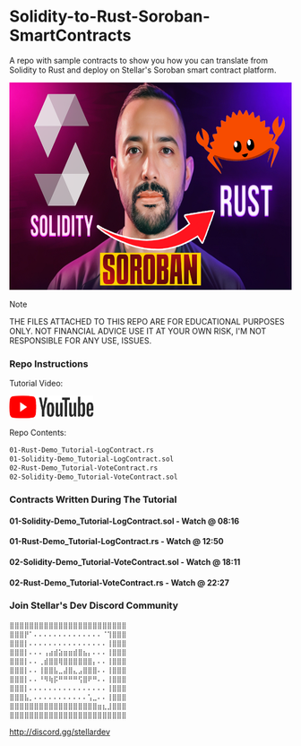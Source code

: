 # Solidity-to-Rust-Soroban-SmartContracts
A repo with sample contracts to show you how you can translate from Solidity to Rust and deploy on Stellar's Soroban smart contract platform.

<img src="https://raw.githubusercontent.com/net2devcrypto/misc/main/IMG_7310.PNG" width="650" height="370">

> [!NOTE]  
> THE FILES ATTACHED TO THIS REPO ARE FOR EDUCATIONAL PURPOSES ONLY.
> NOT FINANCIAL ADVICE
> USE IT AT YOUR OWN RISK, I'M NOT RESPONSIBLE FOR ANY USE, ISSUES.

<h3>Repo Instructions</h3>

Tutorial Video:

<a href="https://youtu.be/1YttXux6yVY" target="_blank"><img src="https://github.com/net2devcrypto/misc/blob/main/ytlogo2.png" width="150" height="40"></a>

Repo Contents:

```shell
01-Rust-Demo_Tutorial-LogContract.rs
01-Solidity-Demo_Tutorial-LogContract.sol
02-Rust-Demo_Tutorial-VoteContract.rs
02-Solidity-Demo_Tutorial-VoteContract.sol
```

<h3>Contracts Written During The Tutorial</h3>

<h4>01-Solidity-Demo_Tutorial-LogContract.sol -  Watch @ 08:16</h4>

<h4>01-Rust-Demo_Tutorial-LogContract.rs -  Watch @ 12:50</h4>

<h4>02-Solidity-Demo_Tutorial-VoteContract.sol -  Watch @ 18:11</h4>

<h4>02-Rust-Demo_Tutorial-VoteContract.rs -  Watch @ 22:27</h4>


<h3>Join Stellar's Dev Discord Community</h3>

```shell
⣿⣿⣿⣿⣿⣿⣿⣿⣿⣿⣿⣿⣿⣿⣿⣿⣿⣿⣿⣿⣿⣿⣿⣿
⣿⣿⣿⡟⠁⠄⠄⠄⠄⠄⠄⠄⠄⠄⠄⠄⠄⠄⠄⠈⢹⣿⣿⣿
⣿⣿⣿⡇⠄⠄⠄⠄⠄⠄⠄⠄⠄⠄⠄⠄⠄⠄⠄⠄⢸⣿⣿⣿
⣿⣿⣿⡇⠄⠄⠄⢠⣴⣾⣵⣶⣶⣾⣿⣦⡄⠄⠄⠄⢸⣿⣿⣿
⣿⣿⣿⡇⠄⠄⢀⣾⣿⣿⢿⣿⣿⣿⣿⣿⣿⡄⠄⠄⢸⣿⣿⣿
⣿⣿⣿⡇⠄⠄⢸⣿⣿⣧⣀⣼⣿⣄⣠⣿⣿⣿⠄⠄⢸⣿⣿⣿
⣿⣿⣿⡇⠄⠄⠘⠻⢷⡯⠛⠛⠛⠛⢫⣿⠟⠛⠄⠄⢸⣿⣿⣿
⣿⣿⣿⡇⠄⠄⠄⠄⠄⠄⠄⠄⠄⠄⠄⠄⠄⠄⠄⠄⢸⣿⣿⣿
⣿⣿⣿⣧⡀⠄⠄⠄⠄⠄⠄⠄⠄⠄⠄⠄⢡⣀⠄⠄⢸⣿⣿⣿
⣿⣿⣿⣿⣿⣿⣿⣿⣿⣿⣿⣿⣿⣿⣿⣿⣿⣿⣶⣆⣸⣿⣿⣿
⣿⣿⣿⣿⣿⣿⣿⣿⣿⣿⣿⣿⣿⣿⣿⣿⣿⣿⣿⣿⣿⣿⣿⣿
```
http://discord.gg/stellardev


